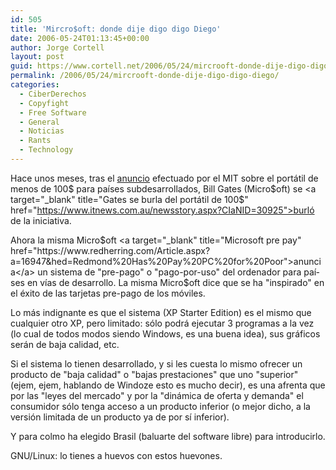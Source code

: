 ```yaml
---
id: 505
title: 'Mircro$oft: donde dije digo digo Diego'
date: 2006-05-24T01:13:45+00:00
author: Jorge Cortell
layout: post
guid: https://www.cortell.net/2006/05/24/mircrooft-donde-dije-digo-digo-diego/
permalink: /2006/05/24/mircrooft-donde-dije-digo-digo-diego/
categories:
  - CiberDerechos
  - Copyfight
  - Free Software
  - General
  - Noticias
  - Rants
  - Technology
---
```

Hace unos meses, tras el <a target="_blank" title="MIT laptop" href="https://www.microsiervos.com/archivo/ordenadores/laptop-100-dolares.html">anuncio</a> efectuado por el MIT sobre el portátil de menos de 100$ para paí­ses subdesarrollados, Bill Gates (Micro$oft) se <a target="_blank" title="Gates se burla del portátil de 100$" href="https://www.itnews.com.au/newsstory.aspx?CIaNID=30925">burló</a> de la iniciativa.

Ahora la misma Micro$oft <a target="_blank" title="Microsoft pre pay" href="https://www.redherring.com/Article.aspx?a=16947&hed=Redmond%20Has%20Pay%20PC%20for%20Poor">anuncia</a> un sistema de "pre-pago" o "pago-por-uso" del ordenador para paí­ses en ví­as de desarrollo. La misma Micro$oft dice que se ha "inspirado" en el éxito de las tarjetas pre-pago de los móviles.

Lo más indignante es que el sistema (XP Starter Edition) es el mismo que cualquier otro XP, pero limitado: sólo podrá ejecutar 3 programas a la vez (lo cual de todos modos siendo Windows, es una buena idea), sus gráficos serán de baja calidad, etc.

Si el sistema lo tienen desarrollado, y si les cuesta lo mismo ofrecer un producto de "baja calidad" o "bajas prestaciones" que uno "superior" (ejem, ejem, hablando de Windoze esto es mucho decir), es una afrenta que por las "leyes del mercado" y por la "dinámica de oferta y demanda" el consumidor sólo tenga acceso a un producto inferior (o mejor dicho, a la versión limitada de un producto ya de por sí­ inferior).
  
Y para colmo ha elegido Brasil (baluarte del software libre) para introducirlo.

GNU/Linux: lo tienes a huevos con estos huevones.